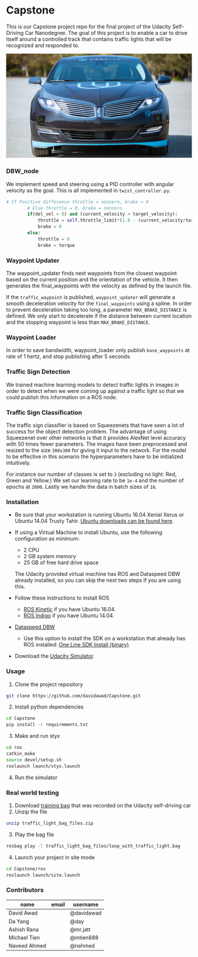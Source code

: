 # Capstone

This is our Capstone project repo for the final project of the Udacity Self-Driving Car Nanodegree. The goal of this project is to enable a car to drive itself around a controlled track that contains traffic lights that will be recognized and responded to.

![](https://raw.githubusercontent.com/davidawad/Capstone/master/imgs/Udacity-Self-Driving-Car.png)

### DBW_node

We implement speed and steering using a PID controller with angular velocity as the goal. This is all implemented in  `twist_controller.py`.


```python
# If Positive difference throttle = nonzero, brake = 0
        # Else throttle = 0, brake = nonzero
        if(del_vel > 0) and (current_velocity < target_velocity):
            throttle = self.throttle_limit*(1.0 - (current_velocity/target_velocity))
            brake = 0
        else:
            throttle = 0
            brake = torque
```

### Waypoint Updater

The waypoint_updater finds next waypoints from the closest waypoint based on the current position and the orientation of the vehicle.  It then generates the final_waypoints with the velocity as defined by the launch file.


If the `traffic_waypoint` is published, `waypoint_updater` will generate a smooth deceleration velocity for the `final_waypoints` using a spline. In order to prevent deceleration taking too long, a parameter  `MAX_BRAKE_DISTANCE` is defined. We only start to decelerate if the distance between current location and the stopping waypoint is less than `MAX_BRAKE_DISTANCE`.


### Waypoint Loader

In order to save bandwidth, waypoint_loader only publish `base_waypoints` at rate of 1 hertz, and stop publishing after 5 seconds.


### Traffic Sign Detection

We trained machine learning models to detect traffic lights in images in order to detect when we were coming up against a traffic light so that we could publish this information on a ROS node.

### Traffic Sign Classification


The traffic sign classifier is based on Squeezenets that have seen a lot of success for the object detection problem. The advantage of using Squeezenet over other networks is that it provides AlexNet level accuracy with 50 times fewer parameters. The images have been preprocessed and resized to the size `300x300` for giving it input to the network. For the model to be effective in this scenario the hyperparameters have to be initialized intuitively.

For instance our number of classes is set to `3` (excluding no light: Red, Green and Yellow.) We set our learning rate to be `1e-4` and the number of epochs at `2000`. Lastly we handle the data in batch sizes of `16`.



### Installation

* Be sure that your workstation is running Ubuntu 16.04 Xenial Xerus or Ubuntu 14.04 Trusty Tahir. [Ubuntu downloads can be found here](https://www.ubuntu.com/download/desktop).
* If using a Virtual Machine to install Ubuntu, use the following configuration as minimum:
  * 2 CPU
  * 2 GB system memory
  * 25 GB of free hard drive space

  The Udacity provided virtual machine has ROS and Dataspeed DBW already installed, so you can skip the next two steps if you are using this.

* Follow these instructions to install ROS
  * [ROS Kinetic](http://wiki.ros.org/kinetic/Installation/Ubuntu) if you have Ubuntu 16.04.
  * [ROS Indigo](http://wiki.ros.org/indigo/Installation/Ubuntu) if you have Ubuntu 14.04.
* [Dataspeed DBW](https://bitbucket.org/DataspeedInc/dbw_mkz_ros)
  * Use this option to install the SDK on a workstation that already has ROS installed: [One Line SDK Install (binary)](https://bitbucket.org/DataspeedInc/dbw_mkz_ros/src/81e63fcc335d7b64139d7482017d6a97b405e250/ROS_SETUP.md?fileviewer=file-view-default)
* Download the [Udacity Simulator](https://github.com/davidawad/Capstone/releases/tag/v1.2).

### Usage

1. Clone the project repository
```bash
git clone https://github.com/davidawad/Capstone.git
```

2. Install python dependencies
```bash
cd Capstone
pip install -r requirements.txt
```
3. Make and run styx
```bash
cd ros
catkin_make
source devel/setup.sh
roslaunch launch/styx.launch
```

4. Run the simulator


### Real world testing
1. Download [training bag](https://drive.google.com/file/d/0B2_h37bMVw3iYkdJTlRSUlJIamM/view?usp=sharing) that was recorded on the Udacity self-driving car
2. Unzip the file
```bash
unzip traffic_light_bag_files.zip
```
3. Play the bag file
```bash
rosbag play -l traffic_light_bag_files/loop_with_traffic_light.bag
```
4. Launch your project in site mode
```bash
cd Capstone/ros
roslaunch launch/site.launch
```



### Contributors



| name  | email  | username  |
|---|---|---|
| David Awad    |    | @davidawad  |
| Da Yang       |    | @day  |
| Ashish Rana   |    | @mr.jatt  |
| Michael Tien  |    | @mtien888  |
| Naveed Ahmed  |    | @nahmed |
